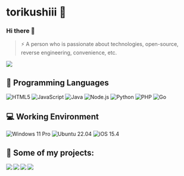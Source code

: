 # torikushiii 🔭

### Hi there 👋

> ⚡ A person who is passionate about technologies, open-source, reverse engineering, convenience, etc.

<img align="center" src="https://vercel-mu-hazel.vercel.app/api/top-langs/?username=torikushiii&layout=compact&hide=lua">

## 🌱 Programming Languages

![HTML5](https://img.shields.io/badge/-HTML5-e34f26?style=flat-square&logo=HTML5&logoColor=fff)
![JavaScript](https://img.shields.io/badge/-JavaScript-f7df1e?style=flat-square&logo=JavaScript&labelColor=f7df1e&logoColor=000)
![Java](https://img.shields.io/badge/-Java-f80000?style=flat-square&logo=oracle&logoColor=fff)
![Node.js](https://img.shields.io/badge/-Node.js-339933?style=flat-square&logo=Node.js&logoColor=fff)
![Python](https://img.shields.io/badge/-Python-3776ab?style=flat-square&logo=python&logoColor=fff)
![PHP](https://img.shields.io/badge/-PHP-777bb4?style=flat-square&logo=PHP&logoColor=fff)
![Go](https://img.shields.io/badge/go-%2300ADD8.svg?style=flat-square&logo=go&logoColor=fff)

## 💻 Working Environment

![Windows 11 Pro](https://img.shields.io/badge/Windows%2011%20Pro%20Workstation-00adef?style=flat-square&logo=windows&logoColor=ffffff)
![Ubuntu 22.04](https://img.shields.io/badge/Ubuntu%2022.04-dd4814?style=flat-square&logo=ubuntu&logoColor=ffffff)
![iOS 15.4](https://img.shields.io/badge/iOS%2015.4-000000?style=flat-square&logo=iOS&logoColor=ffffff)

## 👯 Some of my projects:

<a href="https://github.com/torikushiii/BlueArchiveAPI">
  <img align="left" src="https://github-readme-stats.vercel.app/api/pin/?username=torikushiii&repo=BlueArchiveAPI&show_owner=true" />
</a>

<a href="https://github.com/torikushiii/DiscordTwitterBot">
  <img align="left" src="https://github-readme-stats.vercel.app/api/pin/?username=torikushiii&repo=DiscordTwitterBot&show_owner=true" />
</a>

<a href="https://github.com/torikushiii/TowerOfFantasyData">
  <img align="left" src="https://github-readme-stats.vercel.app/api/pin/?username=torikushiii&repo=TowerOfFantasyData&show_owner=true" />
</a>

<a href="https://github.com/torikushiii/pixiv-emote-scraper">
  <img align="left" src="https://github-readme-stats.vercel.app/api/pin/?username=torikushiii&repo=pixiv-emote-scraper&show_owner=true" />
</a>
